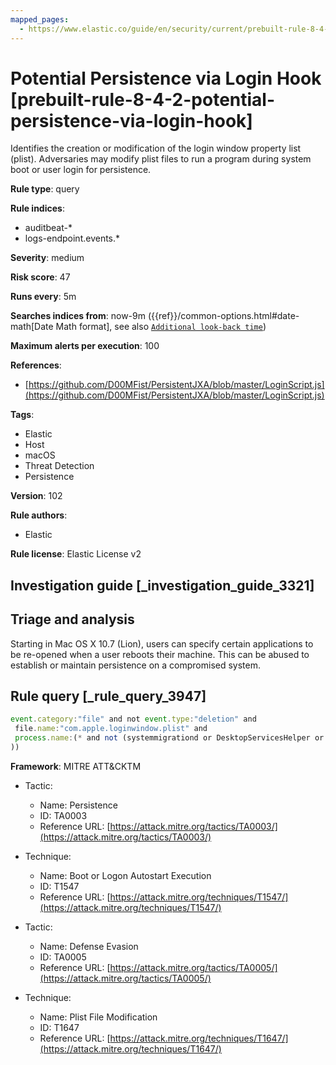 ```yaml
---
mapped_pages:
  - https://www.elastic.co/guide/en/security/current/prebuilt-rule-8-4-2-potential-persistence-via-login-hook.html
---
```


# Potential Persistence via Login Hook [prebuilt-rule-8-4-2-potential-persistence-via-login-hook]

Identifies the creation or modification of the login window property list (plist). Adversaries may modify plist files to run a program during system boot or user login for persistence.

**Rule type**: query

**Rule indices**:

* auditbeat-*
* logs-endpoint.events.*

**Severity**: medium

**Risk score**: 47

**Runs every**: 5m

**Searches indices from**: now-9m ({{ref}}/common-options.html#date-math[Date Math format], see also [`Additional look-back time`](docs-content://solutions/security/detect-and-alert/create-detection-rule.md#rule-schedule))

**Maximum alerts per execution**: 100

**References**:

* [https://github.com/D00MFist/PersistentJXA/blob/master/LoginScript.js](https://github.com/D00MFist/PersistentJXA/blob/master/LoginScript.js)

**Tags**:

* Elastic
* Host
* macOS
* Threat Detection
* Persistence

**Version**: 102

**Rule authors**:

* Elastic

**Rule license**: Elastic License v2

## Investigation guide [_investigation_guide_3321]

## Triage and analysis

Starting in Mac OS X 10.7 (Lion), users can specify certain applications to be re-opened when a user reboots their machine. This can be abused to establish or maintain persistence on a compromised system.

## Rule query [_rule_query_3947]

```js
event.category:"file" and not event.type:"deletion" and
 file.name:"com.apple.loginwindow.plist" and
 process.name:(* and not (systemmigrationd or DesktopServicesHelper or diskmanagementd or rsync or launchd or cfprefsd or xpcproxy or ManagedClient or MCXCompositor or backupd or "iMazing Profile Editor"
))
```

**Framework**: MITRE ATT&CKTM

* Tactic:

    * Name: Persistence
    * ID: TA0003
    * Reference URL: [https://attack.mitre.org/tactics/TA0003/](https://attack.mitre.org/tactics/TA0003/)

* Technique:

    * Name: Boot or Logon Autostart Execution
    * ID: T1547
    * Reference URL: [https://attack.mitre.org/techniques/T1547/](https://attack.mitre.org/techniques/T1547/)

* Tactic:

    * Name: Defense Evasion
    * ID: TA0005
    * Reference URL: [https://attack.mitre.org/tactics/TA0005/](https://attack.mitre.org/tactics/TA0005/)

* Technique:

    * Name: Plist File Modification
    * ID: T1647
    * Reference URL: [https://attack.mitre.org/techniques/T1647/](https://attack.mitre.org/techniques/T1647/)



